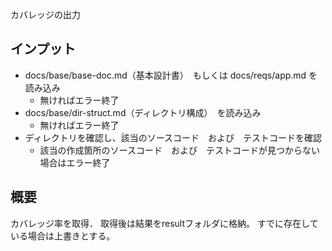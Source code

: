 カバレッジの出力

## インプット
- docs/base/base-doc.md（基本設計書）　もしくは docs/reqs/app.md を読み込み
    - 無ければエラー終了
- docs/base/dir-struct.md（ディレクトリ構成）　を読み込み
    - 無ければエラー終了
- ディレクトリを確認し、該当のソースコード　および　テストコードを確認
    - 該当の作成箇所のソースコード　および　テストコードが見つからない場合はエラー終了

## 概要
カバレッジ率を取得．
取得後は結果をresultフォルダに格納。
すでに存在している場合は上書きとする。